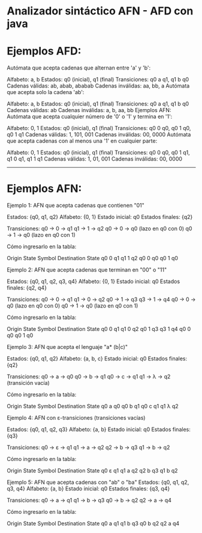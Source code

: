 
# Analizador sintáctico AFN - AFD con java
# Ejemplos AFD:

Autómata que acepta cadenas que alternan entre 'a' y 'b':

Alfabeto: a, b
Estados: q0 (inicial), q1 (final)
Transiciones: q0 a q1, q1 b q0
Cadenas válidas: ab, abab, ababab
Cadenas inválidas: aa, bb, a
Autómata que acepta solo la cadena 'ab':

Alfabeto: a, b
Estados: q0 (inicial), q1 (final)
Transiciones: q0 a q1, q1 b q0
Cadenas válidas: ab
Cadenas inválidas: a, b, aa, bb
Ejemplos AFN:
Autómata que acepta cualquier número de '0' o '1' y termina en '1':

Alfabeto: 0, 1
Estados: q0 (inicial), q1 (final)
Transiciones: q0 0 q0, q0 1 q0, q0 1 q1
Cadenas válidas: 1, 101, 001
Cadenas inválidas: 00, 0000
Autómata que acepta cadenas con al menos una '1' en cualquier parte:

Alfabeto: 0, 1
Estados: q0 (inicial), q1 (final)
Transiciones: q0 0 q0, q0 1 q1, q1 0 q1, q1 1 q1
Cadenas válidas: 1, 01, 001
Cadenas inválidas: 00, 0000


________________________________________________________
# Ejemplos AFN:

Ejemplo 1: AFN que acepta cadenas que contienen "01"

Estados: {q0, q1, q2}
Alfabeto: {0, 1}
Estado inicial: q0
Estados finales: {q2}

Transiciones:
q0 → 0 → q1
q1 → 1 → q2
q0 → 0 → q0 (lazo en q0 con 0)
q0 → 1 → q0 (lazo en q0 con 1)

Cómo ingresarlo en la tabla:

Origin State	Symbol	Destination State
q0	0	q1
q1	1	q2
q0	0	q0
q0	1	q0

Ejemplo 2: AFN que acepta cadenas que terminan en "00" o "11"

Estados: {q0, q1, q2, q3, q4}
Alfabeto: {0, 1}
Estado inicial: q0
Estados finales: {q2, q4}

Transiciones:
q0 → 0 → q1
q1 → 0 → q2
q0 → 1 → q3
q3 → 1 → q4
q0 → 0 → q0 (lazo en q0 con 0)
q0 → 1 → q0 (lazo en q0 con 1)

Cómo ingresarlo en la tabla:

Origin State	Symbol	Destination State
q0	0	q1
q1	0	q2
q0	1	q3
q3	1	q4
q0	0	q0
q0	1	q0

Ejemplo 3: AFN que acepta el lenguaje "a* (b|c)"

Estados: {q0, q1, q2}
Alfabeto: {a, b, c}
Estado inicial: q0
Estados finales: {q2}

Transiciones:
q0 → a → q0
q0 → b → q1
q0 → c → q1
q1 → λ → q2 (transición vacía)

Cómo ingresarlo en la tabla:

Origin State	Symbol	Destination State
q0	a	q0
q0	b	q1
q0	c	q1
q1	λ	q2

Ejemplo 4: AFN con ε-transiciones (transiciones vacías)

Estados: {q0, q1, q2, q3}
Alfabeto: {a, b}
Estado inicial: q0
Estados finales: {q3}

Transiciones:
q0 → ε → q1
q1 → a → q2
q2 → b → q3
q1 → b → q2

Cómo ingresarlo en la tabla:

Origin State	Symbol	Destination State
q0	ε	q1
q1	a	q2
q2	b	q3
q1	b	q2

Ejemplo 5: AFN que acepta cadenas con "ab" o "ba"
Estados: {q0, q1, q2, q3, q4}
Alfabeto: {a, b}
Estado inicial: q0
Estados finales: {q3, q4}

Transiciones:
q0 → a → q1
q1 → b → q3
q0 → b → q2
q2 → a → q4

Cómo ingresarlo en la tabla:

Origin State	Symbol	Destination State
q0	a	q1
q1	b	q3
q0	b	q2
q2	a	q4



